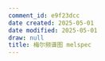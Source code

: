 ```yaml
---
comment_id: e9f23dcc
date created: 2025-05-01
date modified: 2025-05-01
draw: null
title: 梅尔频谱图 melspec
---
```

